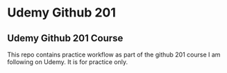 # Udemy Github 201

## Udemy Github 201 Course
This repo contains practice workflow as part of the github 201 course I am following on Udemy.
It is for practice only.
